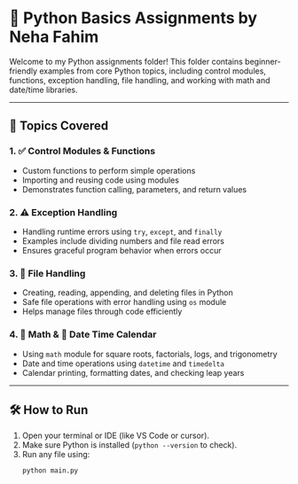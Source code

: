 # 🐍 Python Basics Assignments by Neha Fahim

Welcome to my Python assignments folder! This folder contains beginner-friendly examples from core Python topics, including control modules, functions, exception handling, file handling, and working with math and date/time libraries.

---

## 📘 Topics Covered

### 1. ✅ Control Modules & Functions
- Custom functions to perform simple operations
- Importing and reusing code using modules
- Demonstrates function calling, parameters, and return values

### 2. ⚠️ Exception Handling
- Handling runtime errors using `try`, `except`, and `finally`
- Examples include dividing numbers and file read errors
- Ensures graceful program behavior when errors occur

### 3. 📂 File Handling
- Creating, reading, appending, and deleting files in Python
- Safe file operations with error handling using `os` module
- Helps manage files through code efficiently

### 4. 📐 Math & 📅 Date Time Calendar
- Using `math` module for square roots, factorials, logs, and trigonometry
- Date and time operations using `datetime` and `timedelta`
- Calendar printing, formatting dates, and checking leap years

---

## 🛠 How to Run

1. Open your terminal or IDE (like VS Code or cursor).
2. Make sure Python is installed (`python --version` to check).
3. Run any file using:
   ```bash
   python main.py

